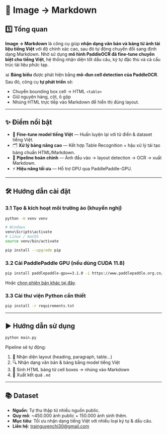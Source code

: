 # 📄 Image → Markdown

## 1️⃣ Tổng quan

**Image → Markdown** là công cụ giúp **nhận dạng văn bản và bảng từ ảnh tài liệu tiếng Việt** với độ chính xác cao, sau đó tự động chuyển đổi sang định dạng Markdown.
Nhờ sử dụng **mô hình PaddleOCR đã fine-tune chuyên biệt cho tiếng Việt**, hệ thống nhận diện tốt dấu câu, ký tự đặc thù và cả cấu trúc tài liệu phức tạp.

📊 **Bảng biểu** được phát hiện bằng **mô-đun cell detection của PaddleOCR**. Sau đó, công cụ **tự phát triển** sẽ:

* Chuyển bounding box cell → HTML `<table>`
* Giữ nguyên hàng, cột, ô gộp
* Nhúng HTML trực tiếp vào Markdown để hiển thị đúng layout.

---

## ✨ Điểm nổi bật

* 🚀 **Fine-tune model tiếng Việt** — Huấn luyện lại với từ điển & dataset tiếng Việt.
* 🗂 **Xử lý bảng nâng cao** — Kết hợp Table Recognition + hậu xử lý tái tạo bảng chuẩn HTML/Markdown.
* 🔄 **Pipeline hoàn chỉnh** — Ảnh đầu vào → layout detection → OCR → xuất Markdown.
* ⚡ **Hiệu năng tối ưu** — Hỗ trợ GPU qua PaddlePaddle-GPU.

---

## 🛠 Hướng dẫn cài đặt

### 3.1 Tạo & kích hoạt môi trường ảo (khuyến nghị)

```bash
python -m venv venv

# Windows
venv\Scripts\activate
# Linux / macOS
source venv/bin/activate

pip install --upgrade pip
```

### 3.2 Cài PaddlePaddle GPU (nếu dùng CUDA 11.8)

```bash
pip install paddlepaddle-gpu==3.1.0 -i https://www.paddlepaddle.org.cn/packages/stable/cu118/
```

Hoặc [chọn phiên bản khác tại đây](https://www.paddlepaddle.org.cn/en/install/quick?docurl=/documentation/docs/en/develop/install/pip/windows-pip_en.html).

### 3.3 Cài thư viện Python cần thiết

```bash
pip install -r requirements.txt
```

---

## ▶ Hướng dẫn sử dụng

```bash
python main.py
```

Pipeline sẽ tự động:

1. 📐 Nhận diện layout (heading, paragraph, table...)
2. 🔍 Nhận dạng văn bản & bảng bằng model tiếng Việt
3. 🧩 Sinh HTML bảng từ cell boxes → nhúng vào Markdown
4. 💾 Xuất kết quả `.md`

---

## 📚 Dataset

* **Nguồn**: Tự thu thập từ nhiều nguồn public.
* **Quy mô**: \~450.000 ảnh public + 150.000 ảnh sinh thêm.
* **Mục tiêu**: Tối ưu nhận dạng tiếng Việt với nhiều loại ký tự & dấu câu.
* **Liên hệ**: [trainguyenchi30@gmail.com](mailto:trainguyenchi30@gmail.com)
